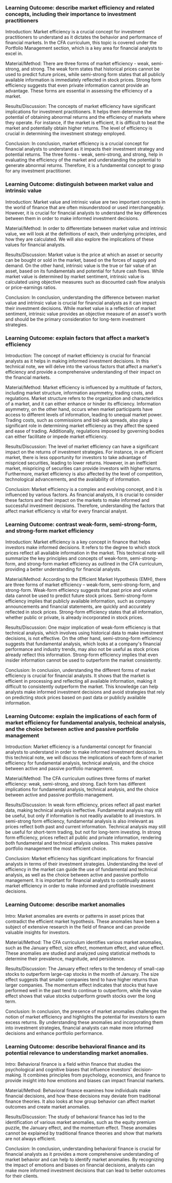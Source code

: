 ### Learning Outcome: describe market efficiency and related concepts, including their importance to investment practitioners

Introduction: 
Market efficiency is a crucial concept for investment practitioners to understand as it dictates the behavior and performance of financial markets. In the CFA curriculum, this topic is covered under the Portfolio Management section, which is a key area for financial analysts to excel in.

Material/Method: 
There are three forms of market efficiency - weak, semi-strong, and strong. The weak form states that historical prices cannot be used to predict future prices, while semi-strong form states that all publicly available information is immediately reflected in stock prices. Strong form efficiency suggests that even private information cannot provide an advantage. These forms are essential in assessing the efficiency of a market.

Results/Discussion: 
The concepts of market efficiency have significant implications for investment practitioners. It helps them determine the potential of obtaining abnormal returns and the efficiency of markets where they operate. For instance, if the market is efficient, it is difficult to beat the market and potentially obtain higher returns. The level of efficiency is crucial in determining the investment strategy employed.

Conclusion: 
In conclusion, market efficiency is a crucial concept for financial analysts to understand as it impacts their investment strategy and potential returns. The three forms - weak, semi-strong, and strong, help in evaluating the efficiency of the market and understanding the potential to generate abnormal returns. Therefore, it is a fundamental concept to grasp for any investment practitioner.

### Learning Outcome:  distinguish between market value and intrinsic value

Introduction: Market value and intrinsic value are two important concepts in the world of finance that are often misunderstood or used interchangeably. However, it is crucial for financial analysts to understand the key differences between them in order to make informed investment decisions.

Material/Method: In order to differentiate between market value and intrinsic value, we will look at the definitions of each, their underlying principles, and how they are calculated. We will also explore the implications of these values for financial analysts.

Results/Discussion: Market value is the price at which an asset or security can be bought or sold in the market, based on the forces of supply and demand. On the other hand, intrinsic value is the true or fair value of an asset, based on its fundamentals and potential for future cash flows. While market value is determined by market sentiment, intrinsic value is calculated using objective measures such as discounted cash flow analysis or price-earnings ratios.

Conclusion: In conclusion, understanding the difference between market value and intrinsic value is crucial for financial analysts as it can impact their investment decisions. While market value is a reflection of market sentiment, intrinsic value provides an objective measure of an asset's worth and should be the primary consideration for long-term investment strategies.

### Learning Outcome:  explain factors that affect a market’s efficiency

Introduction:
The concept of market efficiency is crucial for financial analysts as it helps in making informed investment decisions. In this technical note, we will delve into the various factors that affect a market's efficiency and provide a comprehensive understanding of their impact on the financial markets.

Material/Method:
Market efficiency is influenced by a multitude of factors, including market structure, information asymmetry, trading costs, and regulations. Market structure refers to the organization and characteristics of a market, and it can either enhance or hinder its efficiency. Information asymmetry, on the other hand, occurs when market participants have access to different levels of information, leading to unequal market power. Trading costs, such as commissions and bid-ask spreads, also play a significant role in determining market efficiency as they affect the speed and ease of trading. Additionally, regulations imposed by governing bodies can either facilitate or impede market efficiency.

Results/Discussion:
The level of market efficiency can have a significant impact on the returns of investment strategies. For instance, in an efficient market, there is less opportunity for investors to take advantage of mispriced securities, leading to lower returns. However, in an inefficient market, mispricing of securities can provide investors with higher returns. Furthermore, market efficiency is also affected by the level of competition, technological advancements, and the availability of information.

Conclusion:
Market efficiency is a complex and evolving concept, and it is influenced by various factors. As financial analysts, it is crucial to consider these factors and their impact on the markets to make informed and successful investment decisions. Therefore, understanding the factors that affect market efficiency is vital for every financial analyst.

### Learning Outcome:  contrast weak-form, semi-strong-form, and strong-form market efficiency

Introduction:
Market efficiency is a key concept in finance that helps investors make informed decisions. It refers to the degree to which stock prices reflect all available information in the market. This technical note will summarize the key principles and concepts of weak-form, semi-strong-form, and strong-form market efficiency as outlined in the CFA curriculum, providing a better understanding for financial analysts.

Material/Method:
According to the Efficient Market Hypothesis (EMH), there are three forms of market efficiency – weak-form, semi-strong-form, and strong-form. Weak-form efficiency suggests that past price and volume data cannot be used to predict future stock prices. Semi-strong-form efficiency implies that publicly available information, such as company announcements and financial statements, are quickly and accurately reflected in stock prices. Strong-form efficiency states that all information, whether public or private, is already incorporated in stock prices.

Results/Discussion:
One major implication of weak-form efficiency is that technical analysis, which involves using historical data to make investment decisions, is not effective. On the other hand, semi-strong-form efficiency suggests that fundamental analysis, which looks at a company's financial performance and industry trends, may also not be useful as stock prices already reflect this information. Strong-form efficiency implies that even insider information cannot be used to outperform the market consistently.

Conclusion:
In conclusion, understanding the different forms of market efficiency is crucial for financial analysts. It shows that the market is efficient in processing and reflecting all available information, making it difficult to consistently outperform the market. This knowledge can help analysts make informed investment decisions and avoid strategies that rely on predicting stock prices based on past data or publicly available information.

### Learning Outcome:  explain the implications of each form of market efficiency for fundamental analysis, technical analysis, and the choice between active and passive portfolio management

Introduction: Market efficiency is a fundamental concept for financial analysts to understand in order to make informed investment decisions. In this technical note, we will discuss the implications of each form of market efficiency for fundamental analysis, technical analysis, and the choice between active and passive portfolio management.

Material/Method: The CFA curriculum outlines three forms of market efficiency: weak, semi-strong, and strong. Each form has different implications for fundamental analysis, technical analysis, and the choice between active and passive portfolio management.

Results/Discussion: In weak form efficiency, prices reflect all past market data, making technical analysis ineffective. Fundamental analysis may still be useful, but only if information is not readily available to all investors. In semi-strong form efficiency, fundamental analysis is also irrelevant as prices reflect both past and current information. Technical analysis may still be useful for short-term trading, but not for long-term investing. In strong form efficiency, prices reflect all public and private information, rendering both fundamental and technical analysis useless. This makes passive portfolio management the most efficient choice.

Conclusion: Market efficiency has significant implications for financial analysts in terms of their investment strategies. Understanding the level of efficiency in the market can guide the use of fundamental and technical analysis, as well as the choice between active and passive portfolio management. It is important for financial analysts to continually assess market efficiency in order to make informed and profitable investment decisions.

### Learning Outcome:  describe market anomalies

Intro:
Market anomalies are events or patterns in asset prices that contradict the efficient market hypothesis. These anomalies have been a subject of extensive research in the field of finance and can provide valuable insights for investors.

Material/Method:
The CFA curriculum identifies various market anomalies, such as the January effect, size effect, momentum effect, and value effect. These anomalies are studied and analyzed using statistical methods to determine their prevalence, magnitude, and persistence.

Results/Discussion:
The January effect refers to the tendency of small-cap stocks to outperform large-cap stocks in the month of January. The size effect suggests that smaller companies tend to have higher returns than larger companies. The momentum effect indicates that stocks that have performed well in the past tend to continue to outperform, while the value effect shows that value stocks outperform growth stocks over the long term.

Conclusion:
In conclusion, the presence of market anomalies challenges the notion of market efficiency and highlights the potential for investors to earn excess returns. By understanding these anomalies and incorporating them into investment strategies, financial analysts can make more informed decisions and enhance portfolio performance.

### Learning Outcome:  describe behavioral finance and its potential relevance to understanding market anomalies.

Intro:
Behavioral finance is a field within finance that studies the psychological and cognitive biases that influence investors' decision-making. It combines principles from psychology, economics, and finance to provide insight into how emotions and biases can impact financial markets.

Material/Method:
Behavioral finance examines how individuals make financial decisions, and how these decisions may deviate from traditional finance theories. It also looks at how group behavior can affect market outcomes and create market anomalies.

Results/Discussion:
The study of behavioral finance has led to the identification of various market anomalies, such as the equity premium puzzle, the January effect, and the momentum effect. These anomalies cannot be explained by traditional finance theories and show that markets are not always efficient.

Conclusion:
In conclusion, understanding behavioral finance is crucial for financial analysts as it provides a more comprehensive understanding of market behavior and can help to identify market anomalies. By recognizing the impact of emotions and biases on financial decisions, analysts can make more informed investment decisions that can lead to better outcomes for their clients.

